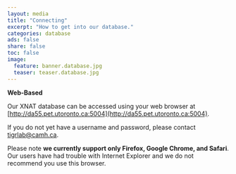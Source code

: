 ```yaml
---
layout: media
title: "Connecting"
excerpt: "How to get into our database."
categories: database
ads: false
share: false
toc: false
image:
  feature: banner.database.jpg
  teaser: teaser.database.jpg
---
```


**Web-Based**

Our XNAT database can be accessed using your web browser at [http://da55.pet.utoronto.ca:5004](http://da55.pet.utoronto.ca:5004).

If you do not yet have a username and password, please contact [tigrlab@camh.ca](mailto:tigrlab@camh.ca).

Please note **we currently support only Firefox, Google Chrome, and Safari**. Our users have had trouble with Internet Explorer and we do not recommend you use this browser.
